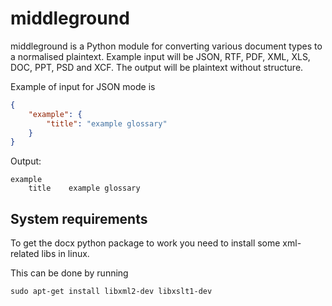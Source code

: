 # middleground
middleground is a Python module for converting various document types to a normalised plaintext. Example input will be JSON, RTF, PDF, XML, XLS, DOC, PPT, PSD and XCF. The output will be plaintext without structure.

Example of input for JSON mode is
```json
{
    "example": {
        "title": "example glossary"
    }
}
```

Output:

```plaintext
example
    title    example glossary
```

## System requirements
To get the docx python package to work you need to install some xml-related libs in linux.

This can be done by running

```plaintext
sudo apt-get install libxml2-dev libxslt1-dev
```
